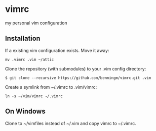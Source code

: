 # vimrc
my personal vim configuration

## Installation

If a existing vim configuration exists. Move it away:

```
mv .vimrc .vim ~/attic
```

Clone the repository (with submodules) to your .vim config directory:

```
$ git clone --recursive https://github.com/benningm/vimrc.git .vim
```

Create a symlink from ~/.vimrc to .vim/vimrc:

```
ln -s ~/vim/vimrc ~/.vimrc
```

## On Windows

Clone to ~/vimfiles instead of ~/.vim and copy vimrc to ~/.vimrc.
